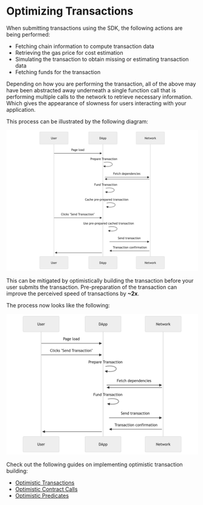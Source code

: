 # Optimizing Transactions

When submitting transactions using the SDK, the following actions are being performed:

- Fetching chain information to compute transaction data
- Retrieving the gas price for cost estimation
- Simulating the transaction to obtain missing or estimating transaction data
- Fetching funds for the transaction

Depending on how you are performing the transaction, all of the above may have been abstracted away underneath a single function call that is performing multiple calls to the network to retrieve necessary information. Which gives the appearance of slowness for users interacting with your application.

This process can be illustrated by the following diagram:

![Pre-optimization Tx Process](../../public/tx-optimization-before.png)

This can be mitigated by optimistically building the transaction before your user submits the transaction. Pre-preparation of the transaction can improve the perceived speed of transactions by **~2x**.

The process now looks like the following:

![Post-optimization Tx Process](../../public/tx-optimization-after.png)

Check out the following guides on implementing optimistic transaction building:

- [Optimistic Transactions](./optimistic-transactions.md)
- [Optimistic Contract Calls](./optimistic-contract-calls.md)
- [Optimistic Predicates](./optimistic-predicates.md)
